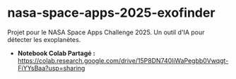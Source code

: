 # nasa-space-apps-2025-exofinder
Projet pour le NASA Space Apps Challenge 2025. Un outil d'IA pour détecter les exoplanètes.
* **Notebook Colab Partagé :** https://colab.research.google.com/drive/15P8DN740liWaPegbb0Vwqgt-FiYYsBaa?usp=sharing
